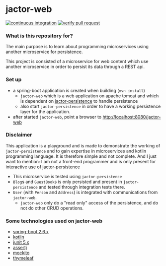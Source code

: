 # jactor-web #

[![continuous integration](https://github.com/jactor-rises/jactor-modules/actions/workflows/ci.yaml/badge.svg)](https://github.com/jactor-rises/jactor-modules/actions/workflows/ci.yaml)
[![verify pull request](https://github.com/jactor-rises/jactor-modules/actions/workflows/pr.yaml/badge.svg)](https://github.com/jactor-rises/jactor-modules/actions/workflows/pr.yaml)

### What is this repository for?

The main purpose is to learn about programming microservices using another microservice for persistence.

This project is consisted of a microservice for web content which use another microservice in order to persist its data through a REST api.

### Set up

* a spring-boot application is created when building (`mvn install`)
    * `jactor-web` which is a web application on apache tomcat and which is dependent
      on [jactor-persistence](https://github.com/jactor-rises/jactor-persistence) to handle persistence
    * also start `jactor-persistence` in order to have a working persistence layer for the application.
* after started `jactor-web`, point a browser to [http://localhost:8080/jactor-web](http://localhost:8080/jactor-web)

### Disclaimer

This application is a playground and is made to demonstrate the working of `jactor-persistence` and to gain expertise in microservices and kotlin
programming language. It is therefore simple and not complete. And I just want to mention: I am not a front-end programmer and is only present for
interactive use of jactor-persistence

* This microservice is tested using `jactor-persistence`
* `Blog`s and `GuestBook`s is only persisted and present in `jactor-persistence` and tested through integration tests there.
* `User` (with `Person` and `Address`) is integrated with communications from `jactor-web`.
    * `jactor-web` only do a "read only" access of the persistence, and do not do other CRUD operations.

### Some technologies used on jactor-web

* [spring-boot 2.6.x](https://spring.io/projects/spring-boot)
* [kotlin](https://kotlinlang.org)
* [junit 5.x](https://junit.org/junit5/)
* [assertj](https://assertj.github.io/doc/)
* [mockito](http://site.mockito.org)
* [thymeleaf](https://www.thymeleaf.org)
